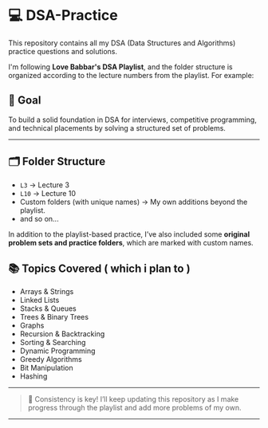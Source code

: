 # 💻 DSA-Practice

This repository contains all my DSA (Data Structures and Algorithms) practice questions and solutions.

I'm following **Love Babbar's DSA Playlist**, and the folder structure is organized according to the lecture numbers from the playlist. For example:

## 🚀 Goal

To build a solid foundation in DSA for interviews, competitive programming, and technical placements by solving a structured set of problems.

---

## 🗂 Folder Structure
- `L3` → Lecture 3
- `L10` → Lecture 10
- Custom folders (with unique names) → My own additions beyond the playlist.
- and so on...

In addition to the playlist-based practice, I’ve also included some **original problem sets and practice folders**, which are marked with custom names.

## 📚 Topics Covered ( which i plan to ) 
- Arrays & Strings
- Linked Lists
- Stacks & Queues
- Trees & Binary Trees
- Graphs
- Recursion & Backtracking
- Sorting & Searching
- Dynamic Programming
- Greedy Algorithms
- Bit Manipulation
- Hashing

---
> 🎯 Consistency is key! I’ll keep updating this repository as I make progress through the playlist and add more problems of my own.
---
